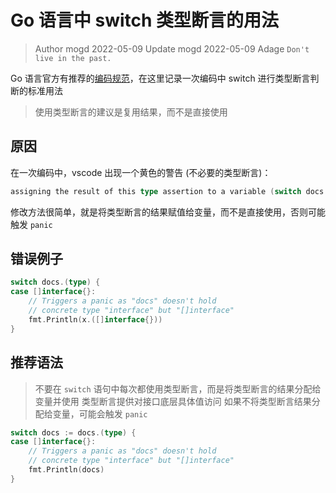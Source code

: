 # Go 语言中 switch 类型断言的用法
> Author mogd 2022-05-09
> Update mogd 2022-05-09
> Adage `Don't live in the past.`

Go 语言官方有推荐的[编码规范](https://go.dev/ref/spec)，在这里记录一次编码中 switch 进行类型断言判断的标准用法

> 使用类型断言的建议是复用结果，而不是直接使用

## 原因

在一次编码中，vscode 出现一个黄色的警告 (不必要的类型断言)：
```go
assigning the result of this type assertion to a variable (switch docs := docs.(type)) could eliminate type assertions in switch cases
```

修改方法很简单，就是将类型断言的结果赋值给变量，而不是直接使用，否则可能触发 `panic`

## 错误例子

```go
switch docs.(type) {
case []interface{}:
    // Triggers a panic as "docs" doesn't hold
    // concrete type "interface" but "[]interface"
    fmt.Println(x.([]interface{}))
}
```

## 推荐语法

> 不要在 `switch` 语句中每次都使用类型断言，而是将类型断言的结果分配给变量并使用
> 类型断言提供对接口底层具体值访问
> 如果不将类型断言结果分配给变量，可能会触发 `panic`

```go
switch docs := docs.(type) {
case []interface{}:
    // Triggers a panic as "docs" doesn't hold
    // concrete type "interface" but "[]interface"
    fmt.Println(docs)
}
```